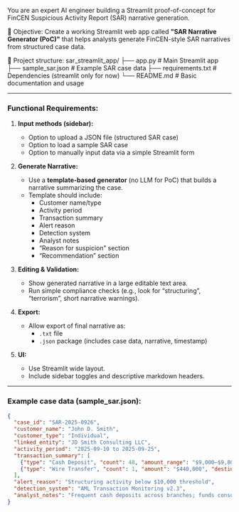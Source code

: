 You are an expert AI engineer building a Streamlit proof-of-concept for FinCEN Suspicious Activity Report (SAR) narrative generation.

🎯 Objective:
Create a working Streamlit web app called **"SAR Narrative Generator (PoC)"** that helps analysts generate FinCEN-style SAR narratives from structured case data.

📂 Project structure:
sar_streamlit_app/
 ├── app.py                 # Main Streamlit app
 ├── sample_sar.json        # Example SAR case data
 ├── requirements.txt       # Dependencies (streamlit only for now)
 └── README.md              # Basic documentation and usage

---

### Functional Requirements:

1. **Input methods (sidebar):**
   - Option to upload a JSON file (structured SAR case)
   - Option to load a sample SAR case
   - Option to manually input data via a simple Streamlit form

2. **Generate Narrative:**
   - Use a **template-based generator** (no LLM for PoC) that builds a narrative summarizing the case.
   - Template should include:
     - Customer name/type
     - Activity period
     - Transaction summary
     - Alert reason
     - Detection system
     - Analyst notes
     - “Reason for suspicion” section
     - “Recommendation” section

3. **Editing & Validation:**
   - Show generated narrative in a large editable text area.
   - Run simple compliance checks (e.g., look for “structuring”, “terrorism”, short narrative warnings).

4. **Export:**
   - Allow export of final narrative as:
     - `.txt` file
     - `.json` package (includes case data, narrative, timestamp)

5. **UI:**
   - Use Streamlit wide layout.
   - Include sidebar toggles and descriptive markdown headers.

---

### Example case data (sample_sar.json):
```json
{
  "case_id": "SAR-2025-0926",
  "customer_name": "John D. Smith",
  "customer_type": "Individual",
  "linked_entity": "JD Smith Consulting LLC",
  "activity_period": "2025-09-10 to 2025-09-25",
  "transaction_summary": [
    {"type": "Cash Deposit", "count": 48, "amount_range": "$9,000–$9,800", "total": "$450,000"},
    {"type": "Wire Transfer", "count": 1, "amount": "$440,000", "destination": "Global Trade Co. Ltd., Hong Kong"}
  ],
  "alert_reason": "Structuring activity below $10,000 threshold",
  "detection_system": "AML Transaction Monitoring v2.3",
  "analyst_notes": "Frequent cash deposits across branches; funds consolidated before international wire transfer."
}
